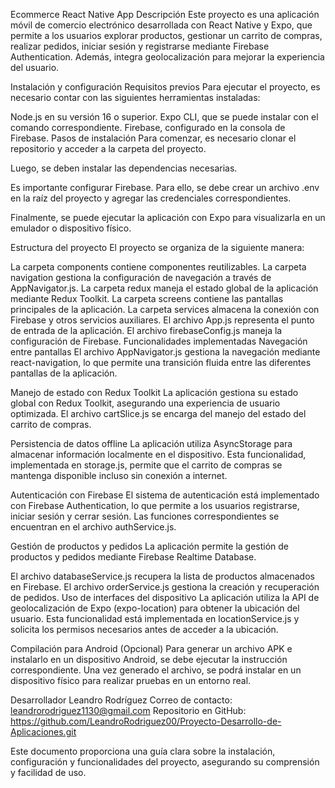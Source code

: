 Ecommerce React Native App
Descripción
Este proyecto es una aplicación móvil de comercio electrónico desarrollada con React Native y Expo, que permite a los usuarios explorar productos, gestionar un carrito de compras, realizar pedidos, iniciar sesión y registrarse mediante Firebase Authentication. Además, integra geolocalización para mejorar la experiencia del usuario.

Instalación y configuración
Requisitos previos
Para ejecutar el proyecto, es necesario contar con las siguientes herramientas instaladas:

Node.js en su versión 16 o superior.
Expo CLI, que se puede instalar con el comando correspondiente.
Firebase, configurado en la consola de Firebase.
Pasos de instalación
Para comenzar, es necesario clonar el repositorio y acceder a la carpeta del proyecto.

Luego, se deben instalar las dependencias necesarias.

Es importante configurar Firebase. Para ello, se debe crear un archivo .env en la raíz del proyecto y agregar las credenciales correspondientes.

Finalmente, se puede ejecutar la aplicación con Expo para visualizarla en un emulador o dispositivo físico.

Estructura del proyecto
El proyecto se organiza de la siguiente manera:

La carpeta components contiene componentes reutilizables.
La carpeta navigation gestiona la configuración de navegación a través de AppNavigator.js.
La carpeta redux maneja el estado global de la aplicación mediante Redux Toolkit.
La carpeta screens contiene las pantallas principales de la aplicación.
La carpeta services almacena la conexión con Firebase y otros servicios auxiliares.
El archivo App.js representa el punto de entrada de la aplicación.
El archivo firebaseConfig.js maneja la configuración de Firebase.
Funcionalidades implementadas
Navegación entre pantallas
El archivo AppNavigator.js gestiona la navegación mediante react-navigation, lo que permite una transición fluida entre las diferentes pantallas de la aplicación.

Manejo de estado con Redux Toolkit
La aplicación gestiona su estado global con Redux Toolkit, asegurando una experiencia de usuario optimizada. El archivo cartSlice.js se encarga del manejo del estado del carrito de compras.

Persistencia de datos offline
La aplicación utiliza AsyncStorage para almacenar información localmente en el dispositivo. Esta funcionalidad, implementada en storage.js, permite que el carrito de compras se mantenga disponible incluso sin conexión a internet.

Autenticación con Firebase
El sistema de autenticación está implementado con Firebase Authentication, lo que permite a los usuarios registrarse, iniciar sesión y cerrar sesión. Las funciones correspondientes se encuentran en el archivo authService.js.

Gestión de productos y pedidos
La aplicación permite la gestión de productos y pedidos mediante Firebase Realtime Database.

El archivo databaseService.js recupera la lista de productos almacenados en Firebase.
El archivo orderService.js gestiona la creación y recuperación de pedidos.
Uso de interfaces del dispositivo
La aplicación utiliza la API de geolocalización de Expo (expo-location) para obtener la ubicación del usuario. Esta funcionalidad está implementada en locationService.js y solicita los permisos necesarios antes de acceder a la ubicación.

Compilación para Android (Opcional)
Para generar un archivo APK e instalarlo en un dispositivo Android, se debe ejecutar la instrucción correspondiente. Una vez generado el archivo, se podrá instalar en un dispositivo físico para realizar pruebas en un entorno real.

Desarrollador
Leandro Rodríguez
Correo de contacto: leandrorodriguez1130@gmail.com
Repositorio en GitHub: https://github.com/LeandroRodriguez00/Proyecto-Desarrollo-de-Aplicaciones.git

Este documento proporciona una guía clara sobre la instalación, configuración y funcionalidades del proyecto, asegurando su comprensión y facilidad de uso.








